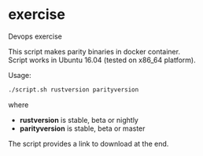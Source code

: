 # exercise

Devops exercise

This script makes parity binaries in docker container.<br/>
Script works in Ubuntu 16.04 (tested on x86_64 platform).

Usage: 
  ```sh
  ./script.sh rustversion parityversion
  ```
where 

<ul>
<li><b>rustversion</b> is stable, beta or nightly</li>
<li><b>parityversion</b> is stable, beta or master</li>
</ul>

The script provides a link to download at the end.
